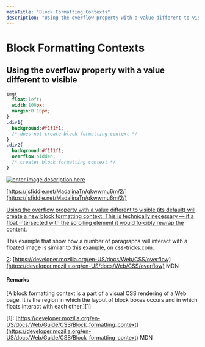 ```yaml
---
metaTitle: "Block Formatting Contexts"
description: "Using the overflow property with a value different to visible"
---
```


# Block Formatting Contexts



## Using the overflow property with a value different to visible


```css
img{
  float:left;
  width:100px;
  margin:0 10px;
}
.div1{
  background:#f1f1f1;
  /* does not create block formatting context */
}
.div2{
  background:#f1f1f1;
  overflow:hidden;
  /* creates block formatting context */
}

```

[<img src="https://i.stack.imgur.com/ceEkU.png" alt="enter image description here" />](https://i.stack.imgur.com/ceEkU.png)

[https://jsfiddle.net/MadalinaTn/qkwwmu6m/2/](https://jsfiddle.net/MadalinaTn/qkwwmu6m/2/)

> 
<p><a href="https://css-tricks.com/almanac/properties/o/overflow/" rel="nofollow noreferrer">Using the overflow property with a value different to visible (its
default) will create a new block formatting context. This is
technically necessary — if a float intersected with the scrolling
element it would forcibly rewrap the content.</a></p>


This example that show how a number of paragraphs will interact with a floated image is similar to [this example](https://css-tricks.com/almanac/properties/o/overflow/), on css-tricks.com.

[2](https://css-tricks.com/almanac/properties/o/overflow/): [https://developer.mozilla.org/en-US/docs/Web/CSS/overflow](https://developer.mozilla.org/en-US/docs/Web/CSS/overflow) MDN



#### Remarks


> 
<p>[A block formatting context is a part of a visual CSS rendering of a
Web page. It is the region in which the layout of block boxes occurs
and in which floats interact with each other.][1]</p>


[1]: [https://developer.mozilla.org/en-US/docs/Web/Guide/CSS/Block_formatting_context](https://developer.mozilla.org/en-US/docs/Web/Guide/CSS/Block_formatting_context) MDN

